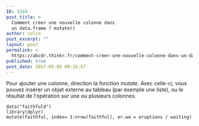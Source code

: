 ```yaml
---
ID: 3349
post_title: >
  Comment créer une nouvelle colonne dans
  un data.frame ? mutate()
author: colin
post_excerpt: ""
layout: post
permalink: >
  https://abcdr.thinkr.fr/comment-creer-une-nouvelle-colonne-dans-un-data-frame-mutate/
published: true
post_date: 2017-05-05 09:15:57
---
```

Pour ajouter une colonne, direction la fonction <em>mutate</em>. Avec celle-ci, vous pouvez insérer un objet externe au tableau (par exemple une liste), ou le résultat de l'opération sur une ou plusieurs colonnes.
<pre><code>data("faithfuld")
library(dplyr)
mutate(faithful, index= 1:nrow(faithful), er.wa = eruptions / waiting)</pre>